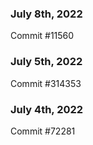 ### July 8th, 2022

Commit #11560

### July 5th, 2022

Commit #314353


### July 4th, 2022

Commit #72281
